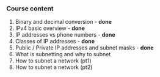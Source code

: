 ### Course content
1. Binary and decimal conversion - **done**
2. IPv4 basic overview - **done**
3. IP addresses vs phone numbers - **done**
4. Classes of IP addresses - **done**
5. Public / Private IP addresses and subnet masks - **done**
6. What is subnetting and why to subnet
7. How to subnet a network (pt1)
7. How to subnet a network (pt2)